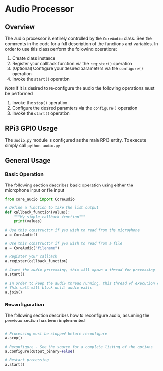# Audio Processor

## Overview

The audio processor is entirely controlled by the `CoreAudio` class.
See the comments in the code for a full description of the functions and variables. 
In order to use this class perform the following operations:
1. Create class instance
2. Register your callback function via the `register()` operation
3. (Optional) Configure your desired parameters via the `configure()` operation
4. Invoke the `start()` operation

*Note* If it is desired to re-configure the audio the following operations must be performed:
1. Invoke the `stop()` operation
2. Configure the desired paramters via the `configure()` operation
3. Invoke the `start()` operation

## RPi3 GPIO Usage

The `audio.py` module is configured as the main RPi3 entity. To execute simply call `python audio.py`

## General Usage

### Basic Operation

The following section describes basic operation using either the microphone input or file input
```python
from core_audio import CoreAudio

# Define a function to take the list output
def callback_function(values):
    """My simple callback function"""
    print(values)

# Use this constructor if you wish to read from the microphone
a = CoreAudio()

# Use this constructor if you wish to read from a file
a = CoreAudio("filename")

# Register your callback
a.register(callback_function)

# Start the audio processing, this will spawn a thread for processing
a.start()

# In order to keep the audio thread running, this thread of execution cannot exit
# This call will block until audio exits
a.join()
```

### Reconfiguration

The following section describes how to reconfigure audio, assuming the previous section has been implemented
```python

# Processing must be stopped before reconfigure
a.stop()

# Reconfigure - See the source for a complete listing of the options
a.configure(output_binary=False)

# Restart processing
a.start()
```
